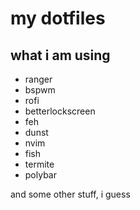 # my dotfiles
## what i am using
* ranger
* bspwm
* rofi
* betterlockscreen
* feh
* dunst
* nvim
* fish
* termite
* polybar

and some other stuff, i guess
